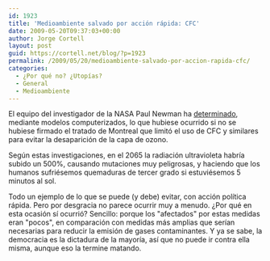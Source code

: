 ```yaml
---
id: 1923
title: 'Medioambiente salvado por acción rápida: CFC'
date: 2009-05-20T09:37:03+00:00
author: Jorge Cortell
layout: post
guid: https://cortell.net/blog/?p=1923
permalink: /2009/05/20/medioambiente-salvado-por-accion-rapida-cfc/
categories:
  - ¿Por qué no? ¿Utopías?
  - General
  - Medioambiente
---
```

El equipo del investigador de la NASA Paul Newman ha <a title="https://earthobservatory.nasa.gov/Features/WorldWithoutOzone/?src=eoa-features" href="https://earthobservatory.nasa.gov/Features/WorldWithoutOzone/?src=eoa-features" target="_blank">determinado</a>, mediante modelos computerizados, lo que hubiese ocurrido si no se hubiese firmado el tratado de Montreal que limitó el uso de CFC y similares para evitar la desaparición de la capa de ozono.

Según estas investigaciones, en el 2065 la radiación ultravioleta habría subido un 500%, causando mutaciones muy peligrosas, y haciendo que los humanos sufriésemos quemaduras de tercer grado si estuviésemos 5 minutos al sol.

Todo un ejemplo de lo que se puede (y debe) evitar, con acción política rápida. Pero por desgracia no parece ocurrir muy a menudo. ¿Por qué en esta ocasión sí ocurrió? Sencillo: porque los "afectados" por estas medidas eran "pocos", en comparación con medidas más amplias que serían necesarias para reducir la emisión de gases contaminantes. Y ya se sabe, la democracia es la dictadura de la mayoría, así que no puede ir contra ella misma, aunque eso la termine matando.